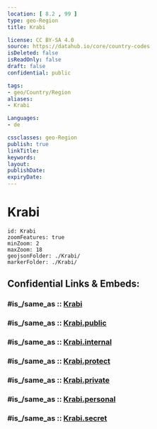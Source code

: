 ```yaml
---
location: [ 8.2 , 99 ] 
type: geo-Region
title: Krabi

license: CC BY-SA 4.0
source: https://datahub.io/core/country-codes
isDeleted: false
isReadOnly: false
draft: false
confidential: public

tags:
- geo/Country/Region
aliases:
- Krabi

Languages:
- de

cssclasses: geo-Region
publish: true
linkTitle: 
keywords: 
layout: 
publishDate: 
expiryDate: 
---
```


# Krabi

```leaflet
id: Krabi
zoomFeatures: true 
minZoom: 2 
maxZoom: 18
geojsonFolder: ./Krabi/
markerFolder: ./Krabi/
```


## Confidential Links & Embeds: 

### #is_/same_as :: [Krabi](/_Standards/Earth/Continent/Asia/Asia~South~East/Thailand/Provinces~Thailand/Krabi.md) 

### #is_/same_as :: [Krabi.public](/_public/Earth/Continent/Asia/Asia~South~East/Thailand/Provinces~Thailand/Krabi.public.md) 

### #is_/same_as :: [Krabi.internal](/_internal/Earth/Continent/Asia/Asia~South~East/Thailand/Provinces~Thailand/Krabi.internal.md) 

### #is_/same_as :: [Krabi.protect](/_protect/Earth/Continent/Asia/Asia~South~East/Thailand/Provinces~Thailand/Krabi.protect.md) 

### #is_/same_as :: [Krabi.private](/_private/Earth/Continent/Asia/Asia~South~East/Thailand/Provinces~Thailand/Krabi.private.md) 

### #is_/same_as :: [Krabi.personal](/_personal/Earth/Continent/Asia/Asia~South~East/Thailand/Provinces~Thailand/Krabi.personal.md) 

### #is_/same_as :: [Krabi.secret](/_secret/Earth/Continent/Asia/Asia~South~East/Thailand/Provinces~Thailand/Krabi.secret.md)

